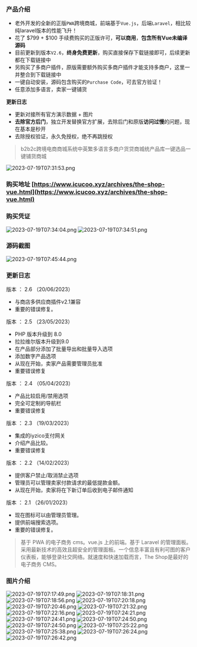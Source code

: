 ### 产品介绍

- 老外开发的全新的正版`PWA`跨境商城，前端基于`Vue.js`，后端`Laravel`，相比较纯laravel版本的性能飞升！
- 花了 $799 + $100 手续费购买的正版许可，**可以商用**，**包含所有Vue未编译源码**
- 目前更新到版本`V2.6`，**终身免费更新**，购买直接保存下载链接即可，后续更新都在下载链接中
- 另购买了多商户插件，原版需要额外购买多商户插件才能支持多商户，这里一并整合到下载链接中
- 一键自动安装，源码包含购买的`Purchase Code`，可去官方验证！
- 任意添加多语言，卖家一键铺货


**更新日志**
- 更新对接所有官方演示数据 + 图片
- **去除官方后门**，独立开发替换官方扩展，去除后门和原版**访问过慢**的问题，现在基本是秒开
- 去除授权验证，永久免授权，绝不再跳授权

> b2b2c跨境电商商城系统中英繁多语言多商户货贷商城统产品库一键选品一键铺货商城


![2023-07-19T07:31:53.png][1]

 ### 购买地址 [https://www.icucoo.xyz/archives/the-shop-vue.html](https://www.icucoo.xyz/archives/the-shop-vue.html)


### 购买凭证

![2023-07-19T07:34:04.png][2]
![2023-07-19T07:34:51.png][3]

### 源码截图

![2023-07-19T07:45:44.png][4]


### 更新日志

版本 ： 2.6 （20/06/2023）

- 与商店多供应商插件v2.1兼容
- 重要的错误修复。

版本 ： 2.5 （23/05/2023）

- PHP 版本升级到 8.0
- 拉拉维尔版本升级到9.0
- 在产品部分添加了批量导出和批量导入选项
- 添加数字产品选项
- 从现在开始，卖家产品需要管理员批准
- 重要错误修复

版本 ： 2.4 （05/04/2023）

- 产品比较启用/禁用选项
- 完全可定制的导航栏
- 重要错误修复

版本 ： 2.3 （19/03/2023）

- 集成的iyzico支付网关
- 介绍产品比较。
- 重要错误修复

版本 ： 2.2 （14/02/2023）

- 提供客户禁止/取消禁止选项 
- 管理员可以管理卖家付款请求的最低提款金额。
- 从现在开始，卖家将在下新订单后收到电子邮件通知

版本 ： 2.1 （26/01/2023）

- 现在图标可以由管理员管理。 
- 提供前端搜索选项。
- 重要的错误修复。


> 基于 PWA 的电子商务 cms。vue.js 上的前端。基于 Laravel 的管理面板。采用最新技术的高效且超安全的管理面板。一个信息丰富且有利可图的客户仪表板，能够登录社交网络。就速度和快速加载而言，The Shop是最好的电子商务 CMS。


### 图片介绍

![2023-07-19T07:17:49.png][5]
![2023-07-19T07:18:31.png][6]
![2023-07-19T07:18:56.png][7]
![2023-07-19T07:20:18.png][8]
![2023-07-19T07:20:46.png][9]
![2023-07-19T07:21:32.png][10]
![2023-07-19T07:22:16.png][11]
![2023-07-19T07:24:21.png][12]
![2023-07-19T07:24:41.png][13]
![2023-07-19T07:24:50.png][14]
![2023-07-19T07:24:50.png][15]
![2023-07-19T07:25:22.png][16]
![2023-07-19T07:25:38.png][17]
![2023-07-19T07:26:24.png][18]
![2023-07-19T07:26:42.png][19]


  [1]: https://ghcdn.icucoo.xyz/UsdtTokenApi/codepic/master/2023/07/19/1689751915.png
  [2]: https://ghcdn.icucoo.xyz/UsdtTokenApi/codepic/master/2023/07/19/1689752045.png
  [3]: https://ghcdn.icucoo.xyz/UsdtTokenApi/codepic/master/2023/07/19/1689752093.png
  [4]: https://ghcdn.icucoo.xyz/UsdtTokenApi/codepic/master/2023/07/19/1689752746.png
  [5]: https://ghcdn.icucoo.xyz/UsdtTokenApi/codepic/master/2023/07/19/1689751088.png
  [6]: https://ghcdn.icucoo.xyz/UsdtTokenApi/codepic/master/2023/07/19/1689751127.png
  [7]: https://ghcdn.icucoo.xyz/UsdtTokenApi/codepic/master/2023/07/19/1689751144.png
  [8]: https://ghcdn.icucoo.xyz/UsdtTokenApi/codepic/master/2023/07/19/1689751225.png
  [9]: https://ghcdn.icucoo.xyz/UsdtTokenApi/codepic/master/2023/07/19/1689751252.png
  [10]: https://ghcdn.icucoo.xyz/UsdtTokenApi/codepic/master/2023/07/19/1689751295.png
  [11]: https://ghcdn.icucoo.xyz/UsdtTokenApi/codepic/master/2023/07/19/1689751344.png
  [12]: https://ghcdn.icucoo.xyz/UsdtTokenApi/codepic/master/2023/07/19/1689751469.png
  [13]: https://ghcdn.icucoo.xyz/UsdtTokenApi/codepic/master/2023/07/19/1689751482.png
  [14]: https://ghcdn.icucoo.xyz/UsdtTokenApi/codepic/master/2023/07/19/1689751498.png
  [15]: https://ghcdn.icucoo.xyz/UsdtTokenApi/codepic/master/2023/07/19/1689751498.png
  [16]: https://ghcdn.icucoo.xyz/UsdtTokenApi/codepic/master/2023/07/19/1689751531.png
  [17]: https://ghcdn.icucoo.xyz/UsdtTokenApi/codepic/master/2023/07/19/1689751566.png
  [18]: https://ghcdn.icucoo.xyz/UsdtTokenApi/codepic/master/2023/07/19/1689751593.png
  [19]: https://ghcdn.icucoo.xyz/UsdtTokenApi/codepic/master/2023/07/19/1689751613.png

